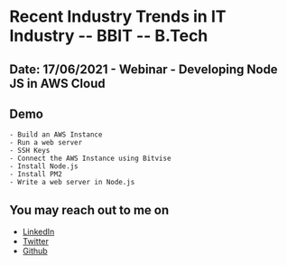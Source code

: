 # Recent Industry Trends in IT Industry -- BBIT -- B.Tech

## Date: 17/06/2021 - Webinar - Developing Node JS in AWS Cloud

## Demo

    - Build an AWS Instance
    - Run a web server
    - SSH Keys
    - Connect the AWS Instance using Bitvise
    - Install Node.js
    - Install PM2
    - Write a web server in Node.js

## You may reach out to me on

- [LinkedIn](https://www.linkedin.com/in/roysaibal/)
- [Twitter](https://twitter.com/SaibalRoy_21)
- [Github](https://github.com/saibal-roy)
